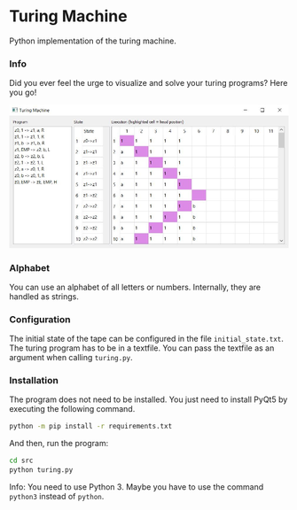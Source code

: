 # Turing Machine
Python implementation of the turing machine.

### Info
Did you ever feel the urge to visualize and solve your turing programs? Here you go!

![Turing GUI](images/turing.jpg)

### Alphabet
You can use an alphabet of all letters or numbers. Internally, they are handled as strings.

### Configuration
The initial state of the tape can be configured in the file `initial_state.txt`. The turing program has to be in a textfile.
You can pass the textfile as an argument when calling `turing.py`.


### Installation
The program does not need to be installed. You just need to install PyQt5 by executing the following command.

```bash
python -m pip install -r requirements.txt
```

And then, run the program:

```bash
cd src
python turing.py
```

Info: You need to use Python 3. Maybe you have to use the command `python3` instead of `python`.

